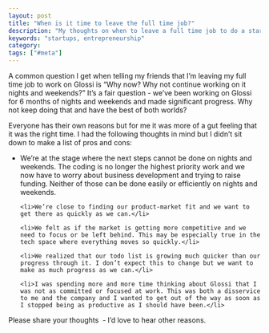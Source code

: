 ```yaml
---
layout: post
title: "When is it time to leave the full time job?"
description: "My thoughts on when to leave a full time job to do a startup."
keywords: "startups, entrepreneurship"
category:
tags: ["#meta"]
---
```


<p>A common question I get when telling my friends that I’m leaving my full time job to work on Glossi is “Why now? Why not continue working on it nights and weekends?” It’s a fair question - we’ve been working on Glossi for 6 months of nights and weekends and made significant progress. Why not keep doing that and have the best of both worlds?</p>

<p>Everyone has their own reasons but for me it was more of a gut feeling that it was the right time. I had the following thoughts in mind but I didn’t sit down to make a list of pros and cons:</p>

<ul class="bulleted">
    <li>We’re at the stage where the next steps cannot be done on nights and weekends. The coding is no longer the highest priority work and we now have to worry about business development and trying to raise funding. Neither of those can be done easily or efficiently on nights and weekends.</li>

    <li>We’re close to finding our product-market fit and we want to get there as quickly as we can.</li>

    <li>We felt as if the market is getting more competitive and we need to focus or be left behind. This may be especially true in the tech space where everything moves so quickly.</li>

    <li>We realized that our todo list is growing much quicker than our progress through it. I don’t expect this to change but we want to make as much progress as we can.</li>

    <li>I was spending more and more time thinking about Glossi that I was not as committed or focused at work. This was both a disservice to me and the company and I wanted to get out of the way as soon as I stopped being as productive as I should have been.</li>
</ul>

<p>Please share your thoughts  - I’d love to hear other reasons.</p>
